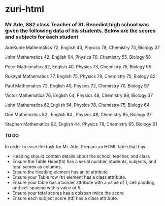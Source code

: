 # zuri-html

### Mr Ade, SS2 class Teacher of St. Benedict high school was given the following data of his students. Below are the scores and subjects for each student

AdeKunle Mathematics 72, English 43, Physics 78, Chemistry 73, Biology 37

John Mathematics 42, English 64, Physics 70, Chemistry 55, Biology 58

Peter Mathematics 62, English 40, Physics 73, Chemistry 75, Biology 99

Rukayat Mathematics 77, English 75, Physics 78, Chemistry 75, Biology 82

Paul Mathematics 72, English 40, Physics 72, Chemistry 70, Biology 97

Victor Mathematics 76, English 64, Physics 48, Chemistry 99, Biology 37

John Mathematics 62,English 54, Physics 78, Chemistry 75, Biology 64

Doe Mathematics 52 , English 84 , Physics 48, Chemistry 85, Biology 27

Stephen Mathematics 92, English 44, Physics 78, Chemistry 65, Biology 61

#### TO DO

In order to ease the task for Mr. Ade, Prepare an HTML table that has:

- Heading should contain details about the school, teacher, and class
- Ensure the Table Head(th) has a serial number, students, subjects, and total scores as columns.
- Ensure the Heading element has an id attribute
- Ensure your Table row (tr) element has a class attribute.
- Ensure your table has a border attribute with a value of 1, cell padding, and cell spacing with a value of 5.
- Ensure your total scores has a colspan twice the score
- Ensure each subject score (td) has a class attribute.
